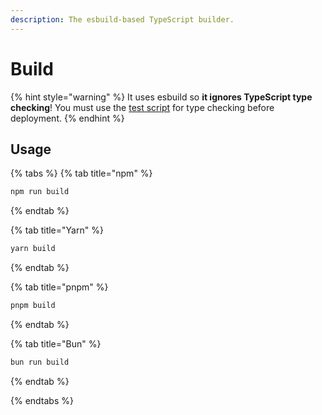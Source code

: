 ```yaml
---
description: The esbuild-based TypeScript builder.
---
```


# Build

{% hint style="warning" %}
It uses esbuild so **it ignores TypeScript type checking**! You must use the [test script](test.md) for type checking before deployment.
{% endhint %}

## Usage

{% tabs %}
{% tab title="npm" %}

```bash
npm run build
```

{% endtab %}

{% tab title="Yarn" %}

```bash
yarn build
```

{% endtab %}

{% tab title="pnpm" %}

```bash
pnpm build
```

{% endtab %}

{% tab title="Bun" %}

```bash
bun run build
```

{% endtab %}

{% endtabs %}
